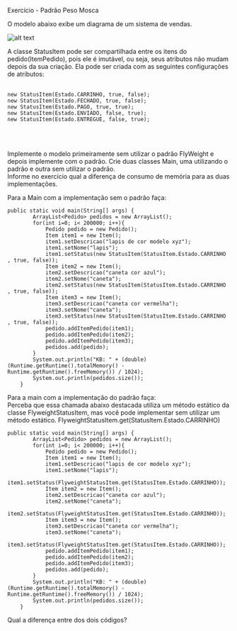 ﻿
Exercício -  Padrão Peso Mosca 

O modelo abaixo exibe um diagrama de um sistema de vendas.

![alt text](https://github.com/felipefo/poo2/blob/master/Padroes_de_Projeto/Estrutural/PesoMosca/Pedidos/diagrama_peso_mosca.png)


A classe StatusItem pode ser compartilhada entre os itens do pedido(ItemPedido), 
pois ele é imutável, ou seja, seus atributos não mudam depois da sua criação.
Ela pode ser criada com as seguintes configurações de atributos: <br><br>

```
new StatusItem(Estado.CARRINHO, true, false);
new StatusItem(Estado.FECHADO, true, false);
new StatusItem(Estado.PAGO, true, true);
new StatusItem(Estado.ENVIADO, false, true);
new StatusItem(Estado.ENTREGUE, false, true);
```

<br>
<br>

Implemente o modelo primeiramente sem utilizar o padrão FlyWeight e depois implemente com o padrão. 
Crie duas classes Main, uma utilizando o padrão e outra sem utilizar o padrão.  
Informe no exercício qual a diferença de consumo de memória para as duas implementações.

Para a Main com a implementação sem o padrão faça:
```
public static void main(String[] args) {            
        ArrayList<Pedido> pedidos = new ArrayList();        
        for(int i=0; i< 200000; i++){             
            Pedido pedido = new Pedido();
            Item item1 = new Item();
            item1.setDescricao("lapis de cor modelo xyz");
            item1.setNome("lapis");                        
            item1.setStatus(new StatusItem(StatusItem.Estado.CARRINHO , true, false));
            Item item2 = new Item();
            item2.setDescricao("caneta cor azul");
            item2.setNome("caneta");                                    
            item2.setStatus(new StatusItem(StatusItem.Estado.CARRINHO , true, false));
            Item item3 = new Item();
            item3.setDescricao("caneta cor vermelha");
            item3.setNome("caneta");                        
            item3.setStatus(new StatusItem(StatusItem.Estado.CARRINHO , true, false));                       
            pedido.addItemPedido(item1);
            pedido.addItemPedido(item2);
            pedido.addItemPedido(item3);                                   
            pedidos.add(pedido);
        }
        System.out.println("KB: " + (double) (Runtime.getRuntime().totalMemory() - Runtime.getRuntime().freeMemory()) / 1024);        
        System.out.println(pedidos.size());    
    }
```

Para a main com a implementação do padrão faça:<br>
Perceba que essa chamada abaixo destacada utiliza um método estático da classe FlyweightStatusItem, mas você pode implementar sem utilizar um método estático. FlyweightStatusItem.get(StatusItem.Estado.CARRINHO)

```
public static void main(String[] args) {            
        ArrayList<Pedido> pedidos = new ArrayList();        
        for(int i=0; i< 200000; i++){             
            Pedido pedido = new Pedido();
            Item item1 = new Item();
            item1.setDescricao("lapis de cor modelo xyz");
            item1.setNome("lapis");                        
            item1.setStatus(FlyweightStatusItem.get(StatusItem.Estado.CARRINHO));
            Item item2 = new Item();
            item2.setDescricao("caneta cor azul");
            item2.setNome("caneta");                                    
            item2.setStatus(FlyweightStatusItem.get(StatusItem.Estado.CARRINHO));
            Item item3 = new Item();
            item3.setDescricao("caneta cor vermelha");
            item3.setNome("caneta");                        
            item3.setStatus(FlyweightStatusItem.get(StatusItem.Estado.CARRINHO));                       
            pedido.addItemPedido(item1);
            pedido.addItemPedido(item2);
            pedido.addItemPedido(item3);          
            pedidos.add(pedido);                         
        }
        System.out.println("KB: " + (double) (Runtime.getRuntime().totalMemory() - Runtime.getRuntime().freeMemory()) / 1024);        
        System.out.println(pedidos.size());
    }
```

Qual a diferença entre dos dois códigos?





